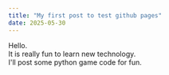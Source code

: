 ```yaml
---
title: "My first post to test github pages"
date: 2025-05-30
---
```


Hello.  
It is really fun to learn new technology.  
I'll post some python game code for fun.  

